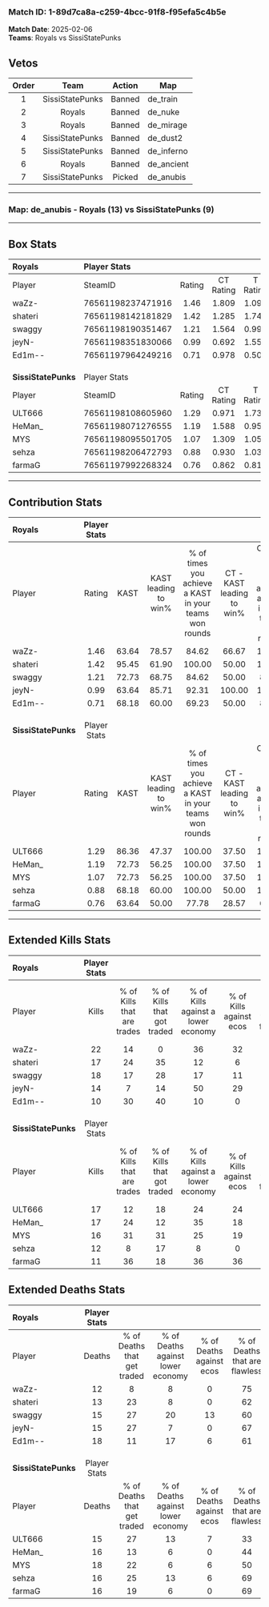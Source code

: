 ### Match ID: 1-89d7ca8a-c259-4bcc-91f8-f95efa5c4b5e  
**Match Date**: 2025-02-06  
**Teams**: Royals vs SissiStatePunks  

## Vetos  

| Order | Team | Action | Map |
| :---: | :--: | :----: | --- |
| 1 | SissiStatePunks | Banned | de_train |
| 2 | Royals | Banned | de_nuke |
| 3 | Royals | Banned | de_mirage |
| 4 | SissiStatePunks | Banned | de_dust2 |
| 5 | SissiStatePunks | Banned | de_inferno |
| 6 | Royals | Banned | de_ancient |
| 7 | SissiStatePunks | Picked | de_anubis |

---  

### **Map**: de_anubis - Royals (13) vs SissiStatePunks (9)  
---  

## Box Stats  

| **Royals**          | Player Stats      |        |           |          |       |       |       |         |        |      |     |
| :- | :- | :-: | :-: | :-: | :-: | :-: | :-: | :-: | :-: | :-: | :-: |
| Player              | SteamID           | Rating | CT Rating | T Rating | KAST  |  ADR  | Kills | Assists | Deaths | K/D  | HS% |
| waZz-               | 76561198237471916 |  1.46  |   1.809   |  1.098   | 63.64 | 106.0 |  22   |    5    |   12   | 1.83 | 54  |
| shateri             | 76561198142181829 |  1.42  |   1.285   |  1.747   | 95.45 | 83.9  |  17   |    9    |   13   | 1.31 | 47  |
| swaggy              | 76561198190351467 |  1.21  |   1.564   |  0.999   | 72.73 | 80.0  |  18   |    4    |   15   | 1.20 | 38  |
| jeyN-               | 76561198351830066 |  0.99  |   0.692   |  1.554   | 63.64 | 75.5  |  14   |    7    |   15   | 0.93 | 42  |
| Ed1m--              | 76561197964249216 |  0.71  |   0.978   |  0.502   | 68.18 | 51.8  |  10   |    7    |   18   | 0.56 | 50  |
|                     |                   |        |           |          |       |       |       |         |        |      |     |
|                     |                   |        |           |          |       |       |       |         |        |      |     |
|                     |                   |        |           |          |       |       |       |         |        |      |     |
| **SissiStatePunks** | Player Stats      |        |           |          |       |       |       |         |        |      |     |
| Player              | SteamID           | Rating | CT Rating | T Rating | KAST  |  ADR  | Kills | Assists | Deaths | K/D  | HS% |
| ULT666              | 76561198108605960 |  1.29  |   0.971   |  1.731   | 86.36 | 80.1  |  17   |    8    |   15   | 1.13 | 47  |
| HeMan_              | 76561198071276555 |  1.19  |   1.588   |  0.955   | 72.73 | 87.6  |  17   |    9    |   16   | 1.06 | 41  |
| MYS                 | 76561198095501705 |  1.07  |   1.309   |  1.054   | 72.73 | 80.5  |  16   |    6    |   18   | 0.89 | 62  |
| sehza               | 76561198206472793 |  0.88  |   0.930   |  1.035   | 68.18 | 66.2  |  12   |    6    |   16   | 0.75 | 41  |
| farmaG              | 76561197992268324 |  0.76  |   0.862   |  0.810   | 63.64 | 53.7  |  11   |    4    |   16   | 0.69 | 27  |
---  

## Contribution Stats  

| **Royals**          | Player Stats |       |                      |                                                        |                           |                                                             |                          |                                                            |
| :- | :-: | :-: | :-: | :-: | :-: | :-: | :-: | :-: |
| Player              |    Rating    | KAST  | KAST leading to win% | % of times you achieve a KAST in your teams won rounds | CT - KAST leading to win% | CT - % of times you achieve a KAST in your teams won rounds | T - KAST leading to win% | T - % of times you achieve a KAST in your teams won rounds |
| waZz-               |     1.46     | 63.64 |        78.57         |                         84.62                          |           66.67           |                           100.00                            |          100.00          |                           71.43                            |
| shateri             |     1.42     | 95.45 |        61.90         |                         100.00                         |           50.00           |                           100.00                            |          77.78           |                           100.00                           |
| swaggy              |     1.21     | 72.73 |        68.75         |                         84.62                          |           50.00           |                            83.33                            |          100.00          |                           85.71                            |
| jeyN-               |     0.99     | 63.64 |        85.71         |                         92.31                          |          100.00           |                           100.00                            |          75.00           |                           85.71                            |
| Ed1m--              |     0.71     | 68.18 |        60.00         |                         69.23                          |           50.00           |                            83.33                            |          80.00           |                           57.14                            |
|                     |              |       |                      |                                                        |                           |                                                             |                          |                                                            |
|                     |              |       |                      |                                                        |                           |                                                             |                          |                                                            |
|                     |              |       |                      |                                                        |                           |                                                             |                          |                                                            |
| **SissiStatePunks** | Player Stats |       |                      |                                                        |                           |                                                             |                          |                                                            |
| Player              |    Rating    | KAST  | KAST leading to win% | % of times you achieve a KAST in your teams won rounds | CT - KAST leading to win% | CT - % of times you achieve a KAST in your teams won rounds | T - KAST leading to win% | T - % of times you achieve a KAST in your teams won rounds |
| ULT666              |     1.29     | 86.36 |        47.37         |                         100.00                         |           37.50           |                           100.00                            |          54.55           |                           100.00                           |
| HeMan_              |     1.19     | 72.73 |        56.25         |                         100.00                         |           37.50           |                           100.00                            |          75.00           |                           100.00                           |
| MYS                 |     1.07     | 72.73 |        56.25         |                         100.00                         |           37.50           |                           100.00                            |          75.00           |                           100.00                           |
| sehza               |     0.88     | 68.18 |        60.00         |                         100.00                         |           50.00           |                           100.00                            |          66.67           |                           100.00                           |
| farmaG              |     0.76     | 63.64 |        50.00         |                         77.78                          |           28.57           |                            66.67                            |          71.43           |                           83.33                            |
---  

## Extended Kills Stats  

| **Royals**          | Player Stats |                            |                            |                                    |                         |                              |                                 |                                       |                    |           |
| :- | :-: | :-: | :-: | :-: | :-: | :-: | :-: | :-: | :-: | :-: |
| Player              |    Kills     | % of Kills that are trades | % of Kills that got traded | % of Kills against a lower economy | % of Kills against ecos | % of Kills that are flawless | % of Kills that are close duels | % of Kills that are assisted by flash | Pistol Round Kills | AWP Kills |
| waZz-               |      22      |             14             |             0              |                 36                 |           32            |              68              |                9                |                   5                   |         7          |     0     |
| shateri             |      17      |             24             |             35             |                 12                 |            6            |              35              |               12                |                   6                   |         1          |     0     |
| swaggy              |      18      |             17             |             28             |                 17                 |           11            |              50              |                6                |                  11                   |         2          |     0     |
| jeyN-               |      14      |             7              |             14             |                 50                 |           29            |              50              |                0                |                   7                   |         0          |     6     |
| Ed1m--              |      10      |             30             |             40             |                 10                 |            0            |              60              |                0                |                  10                   |         0          |     0     |
|                     |              |                            |                            |                                    |                         |                              |                                 |                                       |                    |           |
|                     |              |                            |                            |                                    |                         |                              |                                 |                                       |                    |           |
|                     |              |                            |                            |                                    |                         |                              |                                 |                                       |                    |           |
| **SissiStatePunks** | Player Stats |                            |                            |                                    |                         |                              |                                 |                                       |                    |           |
| Player              |    Kills     | % of Kills that are trades | % of Kills that got traded | % of Kills against a lower economy | % of Kills against ecos | % of Kills that are flawless | % of Kills that are close duels | % of Kills that are assisted by flash | Pistol Round Kills | AWP Kills |
| ULT666              |      17      |             12             |             18             |                 24                 |           24            |              71              |                6                |                   6                   |         1          |     0     |
| HeMan_              |      17      |             24             |             12             |                 35                 |           18            |              65              |                6                |                   6                   |         0          |     0     |
| MYS                 |      16      |             31             |             31             |                 25                 |           19            |              50              |               13                |                   0                   |         2          |     0     |
| sehza               |      12      |             8              |             17             |                 8                  |            0            |              75              |                8                |                   0                   |         0          |     0     |
| farmaG              |      11      |             36             |             18             |                 36                 |           36            |              64              |               18                |                   0                   |         0          |     6     |
## Extended Deaths Stats  

| **Royals**          | Player Stats |                             |                                   |                          |                               |                            |                           |               |
| :- | :-: | :-: | :-: | :-: | :-: | :-: | :-: | :-: |
| Player              |    Deaths    | % of Deaths that get traded | % of Deaths against lower economy | % of Deaths against ecos | % of Deaths that are flawless | % of Deaths that are close | % of Deaths while blinded | Deaths to AWP |
| waZz-               |      12      |              8              |                 8                 |            0             |              75               |             8              |             0             |       0       |
| shateri             |      13      |             23              |                 8                 |            0             |              62               |             15             |             8             |       2       |
| swaggy              |      15      |             27              |                20                 |            13            |              60               |             13             |             7             |       1       |
| jeyN-               |      15      |             27              |                 7                 |            0             |              67               |             7              |             0             |       1       |
| Ed1m--              |      18      |             11              |                17                 |            6             |              61               |             6              |             0             |       2       |
|                     |              |                             |                                   |                          |                               |                            |                           |               |
|                     |              |                             |                                   |                          |                               |                            |                           |               |
|                     |              |                             |                                   |                          |                               |                            |                           |               |
| **SissiStatePunks** | Player Stats |                             |                                   |                          |                               |                            |                           |               |
| Player              |    Deaths    | % of Deaths that get traded | % of Deaths against lower economy | % of Deaths against ecos | % of Deaths that are flawless | % of Deaths that are close | % of Deaths while blinded | Deaths to AWP |
| ULT666              |      15      |             27              |                13                 |            7             |              33               |             0              |            13             |       0       |
| HeMan_              |      16      |             13              |                 6                 |            0             |              44               |             6              |             0             |       1       |
| MYS                 |      18      |             22              |                 6                 |            6             |              50               |             11             |             6             |       2       |
| sehza               |      16      |             25              |                13                 |            6             |              69               |             6              |             6             |       2       |
| farmaG              |      16      |             19              |                 6                 |            0             |              69               |             6              |            13             |       1       |
